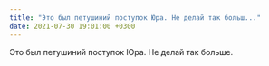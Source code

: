 ```yaml
---
title: "Это был петушиний поступок Юра. Не делай так больш..."
date: 2021-07-30 19:01:00 +0300
---
```


Это был петушиний поступок Юра. Не делай так больше.

